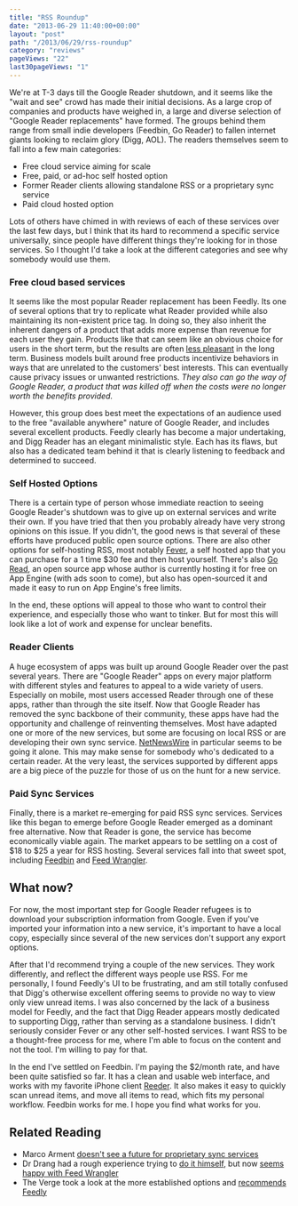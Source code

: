 ```yaml
---
title: "RSS Roundup"
date: "2013-06-29 11:40:00+00:00"
layout: "post"
path: "/2013/06/29/rss-roundup"
category: "reviews"
pageViews: "22"
last30pageViews: "1"
---
```


We're at T-3 days till the Google Reader shutdown, and it seems like the "wait and see" crowd has made their initial decisions.  As a large crop of companies and products have weighed in, a large and diverse selection of "Google Reader replacements" have formed.  The groups behind them range from small indie developers (Feedbin, Go Reader) to fallen internet giants looking to reclaim glory (Digg, AOL). The readers themselves seem to fall into a few main categories:

- Free cloud service aiming for scale
- Free, paid, or ad-hoc self hosted option
- Former Reader clients allowing standalone RSS or a proprietary sync service
- Paid cloud hosted option

Lots of others have chimed in with reviews of each of these services over the last few days, but I think that its hard to recommend a specific service universally, since people have different things they're looking for in those services.  So I thought I'd take a look at the different categories and see why somebody would use them.

### Free cloud based services

It seems like the most popular Reader replacement has been Feedly.  Its one of several options that try to replicate what Reader provided while also maintaining its non-existent price tag.  In doing so, they also inherit the inherent dangers of a product that adds more expense than revenue for each user they gain.  Products like that can seem like an obvious choice for users in the short term, but the results are often [less pleasant][twitterapi] in the long term.  Business models built around free products incentivize behaviors in ways that are unrelated to the customers' best interests.  This can eventually cause privacy issues or unwanted restrictions.  *They also can go the way of Google Reader, a product that was killed off when the costs were no longer worth the benefits provided.*

However, this group does best meet the expectations of an audience used to the free "available anywhere" nature of Google Reader, and includes several excellent products.  Feedly clearly has become a major undertaking, and Digg Reader has an elegant minimalistic style. Each has its flaws, but also has a dedicated team behind it that is clearly listening to feedback and determined to succeed.

### Self Hosted Options

There is a certain type of person whose immediate reaction to seeing Google Reader's shutdown was to give up on external services and write their own. If you have tried that then you probably already have very strong opinions on this issue.  If you didn't, the good news is that several of these efforts have produced public open source options.  There are also other options for self-hosting RSS, most notably [Fever][Fever], a self hosted app that you can purchase for a 1 time $30 fee and then host yourself. There's also [Go Read][GoRead], an open source app whose author is currently hosting it for free on App Engine (with ads soon to come), but also has open-sourced it and made it easy to run on App Engine's free limits.

In the end, these options will appeal to those who want to control their experience, and especially those who want to tinker.  But for most this will look like a lot of work and expense for unclear benefits.

### Reader Clients

A huge ecosystem of apps was built up around Google Reader over the past several years.  There are "Google Reader" apps on every major platform with different styles and features to appeal to a wide variety of users.  Especially on mobile, most users accessed Reader through one of these apps, rather than through the site itself.  Now that Google Reader has removed the sync backbone of their community, these apps have had the opportunity and challenge of reinventing themselves.  Most have adapted one or more of the new services, but some are focusing on local RSS or are developing their own sync service.  [NetNewsWire][netnewswire] in particular seems to be going it alone.  This may make sense for somebody who's dedicated to a certain reader.  At the very least, the services supported by different apps are a big piece of the puzzle for those of us on the hunt for a new service.

### Paid Sync Services

Finally, there is a market re-emerging for paid RSS sync services.  Services like this began to emerge before Google Reader emerged as a dominant free alternative.  Now that Reader is gone, the service has become economically viable again.  The market appears to be settling on a cost of $18 to $25 a year for RSS hosting.  Several services fall into that sweet spot, including [Feedbin][Feedbin] and [Feed Wrangler][Feedwrangler].

## What now?

For now, the most important step for Google Reader refugees is to download your subscription information from Google.  Even if you've imported your information into a new service, it's important to have a local copy, especially since several of the new services don't support any export options.

After that I'd recommend trying a couple of the new services.  They work differently, and reflect the different ways people use RSS.  For me personally, I found Feedly's UI to be frustrating, and am still totally confused that Digg's otherwise excellent offering seems to provide no way to view only view unread items.  I was also concerned by the lack of a business model for Feedly, and the fact that Digg Reader appears mostly dedicated to supporting Digg, rather than serving as a standalone business.  I didn't seriously consider Fever or any other self-hosted services.  I want RSS to be a thought-free process for me, where I'm able to focus on the content and not the tool.  I'm willing to pay for that.

In the end I've settled on Feedbin.  I'm paying the $2/month rate, and have been quite satisfied so far. It has a clean and usable web interface, and works with my favorite iPhone client [Reeder][reeder]. It also makes it easy to quickly scan unread items, and move all items to read, which fits my personal workflow.  Feedbin works for me.  I hope you find what works for you.

## Related Reading

- Marco Arment [doesn't see a future for proprietary sync services][marcoall]
- Dr Drang had a rough experience trying to [do it himself][rssfailure], but now [seems happy with Feed Wrangler][drangfw]
- The Verge took a look at the more established options and [recommends Feedly][verge]



[twitterapi]: http://mashable.com/2012/11/16/tweetro-dead-twitter-api/
[Fever]: http://www.feedafever.com/
[Feedly]: http://cloud.feedly.com/
[Digg]: http://digg.com/login?next=%2Freader
[Feedbin]: https://feedbin.me/
[Feedwrangler]: http://feedwrangler.net/welcome.html
[GoRead]: http://mattjibson.com/blog/2013/06/26/go-read-open-source-google-reader-clone/
[mrreader]: https://itunes.apple.com/us/app/mr.-reader/id412874834?mt=8
[netnewswire]:http://netnewswireapp.com/
[reeder]: http://reederapp.com/
[marcoall]:http://www.marco.org/2013/06/28/all-or-nothing
[rssfailure]: http://www.leancrew.com/all-this/2013/06/my-rss-failure/
[drangfw]:http://www.leancrew.com/all-this/2013/06/feedle-dee-dee/
[verge]: http://www.theverge.com/2013/3/19/4119006/the-best-google-reader-alternatives
